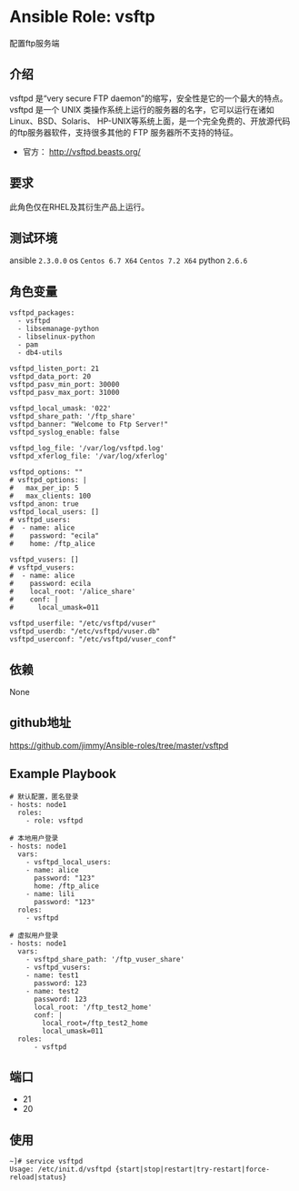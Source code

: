 # Ansible Role: vsftp

配置ftp服务端

## 介绍
vsftpd 是“very secure FTP daemon”的缩写，安全性是它的一个最大的特点。vsftpd 是一个 UNIX 类操作系统上运行的服务器的名字，它可以运行在诸如 Linux、BSD、Solaris、 HP-UNIX等系统上面，是一个完全免费的、开放源代码的ftp服务器软件，支持很多其他的 FTP 服务器所不支持的特征。

- 官方： http://vsftpd.beasts.org/

## 要求

此角色仅在RHEL及其衍生产品上运行。

## 测试环境

ansible `2.3.0.0`
os `Centos 6.7 X64`  `Centos 7.2 X64`
python `2.6.6`

## 角色变量
    vsftpd_packages:
      - vsftpd
      - libsemanage-python
      - libselinux-python
      - pam
      - db4-utils
      
    vsftpd_listen_port: 21
    vsftpd_data_port: 20
    vsftpd_pasv_min_port: 30000
    vsftpd_pasv_max_port: 31000

    vsftpd_local_umask: '022'
    vsftpd_share_path: '/ftp_share'
    vsftpd_banner: "Welcome to Ftp Server!"
    vsftpd_syslog_enable: false

    vsftpd_log_file: '/var/log/vsftpd.log'
    vsftpd_xferlog_file: '/var/log/xferlog'

    vsftpd_options: ""
    # vsftpd_options: |
    #   max_per_ip: 5
    #   max_clients: 100
    vsftpd_anon: true
    vsftpd_local_users: []
    # vsftpd_users:
    #  - name: alice
    #    password: "ecila"
    #    home: /ftp_alice

    vsftpd_vusers: []
    # vsftpd_vusers:
    #  - name: alice
    #    password: ecila
    #    local_root: '/alice_share'
    #    conf: |
    #      local_umask=011

    vsftpd_userfile: "/etc/vsftpd/vuser"
    vsftpd_userdb: "/etc/vsftpd/vuser.db"
    vsftpd_userconf: "/etc/vsftpd/vuser_conf"


## 依赖
None

## github地址
https://github.com/jimmy/Ansible-roles/tree/master/vsftpd

## Example Playbook
    # 默认配置，匿名登录
    - hosts: node1
      roles:
        - role: vsftpd
    
    # 本地用户登录
    - hosts: node1
      vars:
        - vsftpd_local_users:
        - name: alice
          password: "123"
          home: /ftp_alice
        - name: lili
          password: "123"
      roles:
        - vsftpd
       
    # 虚拟用户登录
    - hosts: node1
      vars:
        - vsftpd_share_path: '/ftp_vuser_share'
        - vsftpd_vusers: 
        - name: test1
          password: 123
        - name: test2
          password: 123
          local_root: '/ftp_test2_home'
          conf: |
            local_root=/ftp_test2_home
            local_umask=011
      roles: 
          - vsftpd
## 端口

- 21
- 20

## 使用

```
~]# service vsftpd
Usage: /etc/init.d/vsftpd {start|stop|restart|try-restart|force-reload|status}
```
